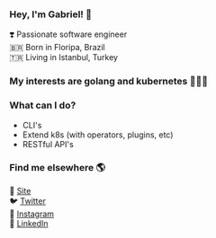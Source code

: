 ### Hey, I'm Gabriel! 👋

❣️ Passionate software engineer <br>
🇧🇷 Born in Floripa, Brazil <br>
:tr: Living in Istanbul, Turkey

### My interests are golang and kubernetes 💙👨‍💻

### What can I do?

- CLI's
- Extend k8s (with operators, plugins, etc)
- RESTful API's

### Find me elsewhere 🌎

🚀 [Site](https://gabrielbussolo.dev) <br>
🐦 [Twitter](https://twitter.com/gabriel_bussolo) <br>
📸 [Instagram](https://instagram.com/gabrielbussolo.dev) <br>
💼 [LinkedIn](https://www.linkedin.com/in/gabrielbussolo) <br>
